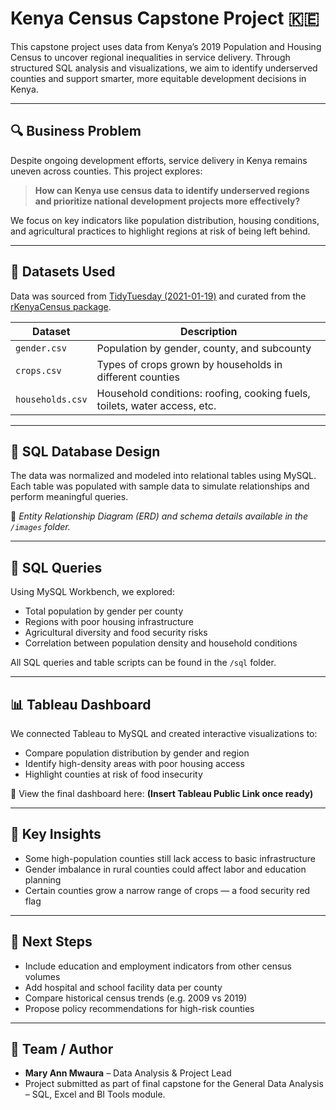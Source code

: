 # Kenya Census Capstone Project 🇰🇪

This capstone project uses data from Kenya’s 2019 Population and Housing Census to uncover regional inequalities in service delivery. Through structured SQL analysis and visualizations, we aim to identify underserved counties and support smarter, more equitable development decisions in Kenya.

---

## 🔍 Business Problem

Despite ongoing development efforts, service delivery in Kenya remains uneven across counties. This project explores:
> **How can Kenya use census data to identify underserved regions and prioritize national development projects more effectively?**

We focus on key indicators like population distribution, housing conditions, and agricultural practices to highlight regions at risk of being left behind.

---

## 📁 Datasets Used

Data was sourced from [TidyTuesday (2021-01-19)](https://github.com/rfordatascience/tidytuesday/blob/master/data/2021/2021-01-19) and curated from the [rKenyaCensus package](https://github.com/Shelmith-Kariuki/rKenyaCensus).

| Dataset | Description |
|---------|-------------|
| `gender.csv` | Population by gender, county, and subcounty |
| `crops.csv` | Types of crops grown by households in different counties |
| `households.csv` | Household conditions: roofing, cooking fuels, toilets, water access, etc. |

---

## 🧱 SQL Database Design

The data was normalized and modeled into relational tables using MySQL. Each table was populated with sample data to simulate relationships and perform meaningful queries.

📸 *Entity Relationship Diagram (ERD) and schema details available in the `/images` folder.*

---

## 🧠 SQL Queries

Using MySQL Workbench, we explored:
- Total population by gender per county
- Regions with poor housing infrastructure
- Agricultural diversity and food security risks
- Correlation between population density and household conditions

All SQL queries and table scripts can be found in the `/sql` folder.

---

## 📊 Tableau Dashboard

We connected Tableau to MySQL and created interactive visualizations to:
- Compare population distribution by gender and region
- Identify high-density areas with poor housing access
- Highlight counties at risk of food insecurity

🎯 View the final dashboard here: **(Insert Tableau Public Link once ready)**

---

## 🚀 Key Insights

- Some high-population counties still lack access to basic infrastructure
- Gender imbalance in rural counties could affect labor and education planning
- Certain counties grow a narrow range of crops — a food security red flag

---

## 🧭 Next Steps

- Include education and employment indicators from other census volumes
- Add hospital and school facility data per county
- Compare historical census trends (e.g. 2009 vs 2019)
- Propose policy recommendations for high-risk counties

---

## 📌 Team / Author

- **Mary Ann Mwaura** – Data Analysis & Project Lead  
- Project submitted as part of final capstone for the General Data Analysis – SQL, Excel and BI Tools module.

